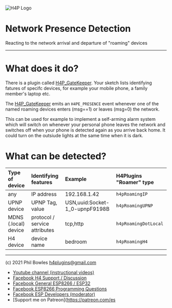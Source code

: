 ![H4P Logo](../assets/WiFiLogo.jpg)

# Network Presence Detection

Reacting to the network arrival and departure of "roaming" devices

---

# What does it do?

There is a plugin called [H4P_GateKeeper](gk.md). Your sketch lists identifying fatures of specifc devices, for example your mobile phone, a family member's laptop etc.

The [H4P_GateKeeper](gk.md) emits an `H4PE_PRESENCE` event whenever one of the named roaming devices enters (msg==1) or leaves (msg=0) the network. 

This can be used for example to implement a self-arming alarm system which will switch on whenever your personal phone leaves the network and switches off when your phone is detected again as you arrive back home. It could turn on the outsiude lights at the same time when it is dark.

# What can be detected?

|Type of device|Identifying features|Example|H4Plugins "Roamer" type|
| :--- | :--- | :--- | :--- |
|any|IP address|192.168.1.42|`h4pRoamingIP`|
|UPNP device|UPNP Tag, value|USN,uuid:Socket-1_0-upnpF9198B|`h4pRoamingUPNP`|
|MDNS (.local) device| protocol / service attributes|tcp,http|`h4pRoamingDotLocal`|
|H4 device|device name|bedroom|`h4pRoamingH4`|


---

(c) 2021 Phil Bowles h4plugins@gmail.com

* [Youtube channel (instructional videos)](https://www.youtube.com/channel/UCYi-Ko76_3p9hBUtleZRY6g)
* [Facebook H4  Support / Discussion](https://www.facebook.com/groups/444344099599131/)
* [Facebook General ESP8266 / ESP32](https://www.facebook.com/groups/2125820374390340/)
* [Facebook ESP8266 Programming Questions](https://www.facebook.com/groups/esp8266questions/)
* [Facebook ESP Developers (moderator)](https://www.facebook.com/groups/ESP8266/)
* [Support me on Patreon](https://patreon.com/es